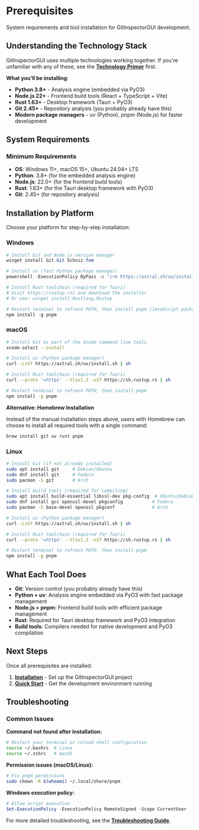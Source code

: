 # Prerequisites

System requirements and tool installation for GitInspectorGUI development.

## Understanding the Technology Stack

GitInspectorGUI uses multiple technologies working together. If you're unfamiliar with
any of these, see the **[Technology Primer](../technology-primer.md)** first.

**What you'll be installing**:

- **Python 3.8+** - Analysis engine (embedded via PyO3)
- **Node.js 22+** - Frontend build tools (React + TypeScript + Vite)
- **Rust 1.63+** - Desktop framework (Tauri + PyO3)
- **Git 2.45+** - Repository analysis (you probably already have this)
- **Modern package managers** - uv (Python), pnpm (Node.js) for faster development

## System Requirements

### Minimum Requirements

- **OS**: Windows 11+, macOS 15+, Ubuntu 24.04+ LTS
- **Python**: 3.8+ (for the embedded analysis engine)
- **Node.js**: 22.0+ (for the frontend build tools)
- **Rust**: 1.63+ (for the Tauri desktop framework with PyO3)
- **Git**: 2.45+ (for repository analysis)

## Installation by Platform

Choose your platform for step-by-step installation:

### Windows

```powershell
# Install Git and Node.js version manager
winget install Git.Git Schniz.fnm

# Install uv (fast Python package manager)
powershell -ExecutionPolicy ByPass -c "irm https://astral.sh/uv/install.ps1 | iex"

# Install Rust toolchain (required for Tauri)
# Visit https://rustup.rs/ and download the installer
# Or use: winget install Rustlang.Rustup

# Restart terminal to refresh PATH, then install pnpm (JavaScript package manager)
npm install -g pnpm
```

### macOS

```bash
# Install Git as part of the Xcode command line tools
xcode-select --install

# Install uv (Python package manager)
curl -LsSf https://astral.sh/uv/install.sh | sh

# Install Rust toolchain (required for Tauri)
curl --proto '=https' --tlsv1.2 -sSf https://sh.rustup.rs | sh

# Restart terminal to refresh PATH, then install pnpm
npm install -g pnpm
```

**Alternative: Homebrew Installation**

Instead of the manual installation steps above, users with Homebrew can choose to
install all required tools with a single command:

```bash
brew install git uv rust pnpm
```

### Linux

```bash
# Install Git (if not already installed)
sudo apt install git     # Debian/Ubuntu
sudo dnf install git     # Fedora
sudo pacman -S git       # Arch

# Install build tools (required for compiling)
sudo apt install build-essential libssl-dev pkg-config  # Ubuntu/Debian
sudo dnf install gcc openssl-devel pkgconfig           # Fedora
sudo pacman -S base-devel openssl pkgconf              # Arch

# Install uv (Python package manager)
curl -LsSf https://astral.sh/uv/install.sh | sh

# Install Rust toolchain (required for Tauri)
curl --proto '=https' --tlsv1.2 -sSf https://sh.rustup.rs | sh

# Restart terminal to refresh PATH, then install pnpm
npm install -g pnpm
```

## What Each Tool Does

- **Git**: Version control (you probably already have this)
- **Python + uv**: Analysis engine embedded via PyO3 with fast package management
- **Node.js + pnpm**: Frontend build tools with efficient package management
- **Rust**: Required for Tauri desktop framework and PyO3 integration
- **Build tools**: Compilers needed for native development and PyO3 compilation

## Next Steps

Once all prerequisites are installed:

1. **[Installation](02-installation.md)** - Set up the GitInspectorGUI project
2. **[Quick Start](03-quick-start.md)** - Get the development environment running

## Troubleshooting

### Common Issues

**Command not found after installation:**

```bash
# Restart your terminal or reload shell configuration
source ~/.bashrc  # Linux
source ~/.zshrc   # macOS
```

**Permission issues (macOS/Linux):**

```bash
# Fix pnpm permissions
sudo chown -R $(whoami) ~/.local/share/pnpm
```

**Windows execution policy:**

```powershell
# Allow script execution
Set-ExecutionPolicy -ExecutionPolicy RemoteSigned -Scope CurrentUser
```

For more detailed troubleshooting, see the
**[Troubleshooting Guide](../development/troubleshooting.md)**.
